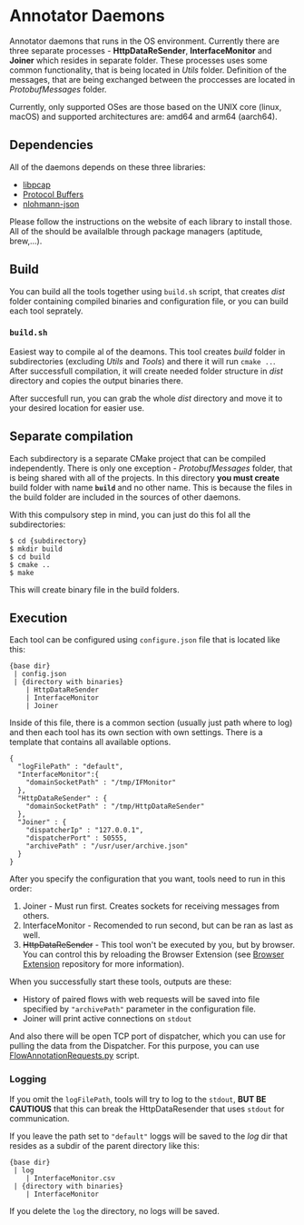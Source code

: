# Annotator Daemons

Annotator daemons that runs in the OS environment. Currently there are three separate processes - **HttpDataReSender**, **InterfaceMonitor** and **Joiner** which resides in separate folder. These processes uses some common functionality, that is being located in *Utils* folder. Definition of the messages, that are being exchanged between the proccesses are located in *ProtobufMessages* folder. 

Currently, only supported OSes are those based on the UNIX core (linux, macOS) and supported architectures are: amd64 and arm64 (aarch64).

## Dependencies
All of the daemons depends on these three libraries:

- [libpcap](https://www.tcpdump.org)
- [Protocol Buffers](https://developers.google.com/protocol-buffers)
- [nlohmann-json](https://github.com/nlohmann/json)

Please follow the instructions on the website of each library to install those. All of the should be availalble through package managers (aptitude, brew,...).

## Build
You can build all the tools together using `build.sh` script, that creates *dist* folder containing compiled binaries and configuration file, or you can build each tool seprately.

### `build.sh`
Easiest way to compile al of the deamons. This tool creates *build* folder in subdirectories (excluding *Utils* and *Tools*) and there it will run `cmake ..`. After successfull compilation, it will create needed folder structure in *dist* directory and copies the output binaries there. 

After succesfull run, you can grab the whole *dist* directory and move it to your desired location for easier use.

## Separate compilation
Each subdirectory is a separate CMake project that can be compiled independently. There is only one exception - *ProtobufMessages* folder, that is being shared with all of the projects. In this directory **you must create** build folder with name **`build`** and no other name. This is because the files in the build folder are included in the sources of other daemons. 

With this compulsory step in mind, you can just do this fol all the subdirectories:
```
$ cd {subdirectory}
$ mkdir build
$ cd build
$ cmake ..
$ make
```
This will create binary file in the build folders. 

## Execution
Each tool can be configured using `configure.json` file that is located like this:
```
{base dir}
 | config.json
 | {directory with binaries}
    | HttpDataReSender
    | InterfaceMonitor
    | Joiner
```
Inside of this file, there is a common section (usually just path where to log) and then each tool has its own section with own settings. There is a template that contains all available options. 
```
{
  "logFilePath" : "default",
  "InterfaceMonitor":{
    "domainSocketPath" : "/tmp/IFMonitor"
  },
  "HttpDataReSender" : {
    "domainSocketPath" : "/tmp/HttpDataReSender"
  },
  "Joiner" : {
    "dispatcherIp" : "127.0.0.1",
    "dispatcherPort" : 50555,
    "archivePath" : "/usr/user/archive.json"
  }
}
```
After you specify the configuration that you want, tools need to run in this order: 

1. Joiner - Must run first. Creates sockets for receiving messages from others.
1. InterfaceMonitor - Recomended to run second, but can be ran as last as well.
1. ~~HttpDataReSender~~ - This tool won't be executed by you, but by browser. You can control this by reloading the Browser Extension (see [Browser Extension](https://github.com/jan-kala/BrowserExtension) repository for more information).

When you successfully start these tools, outputs are these: 

- History of paired flows with web requests will be saved into file specified by `"archivePath"` parameter in the configuration file.
- Joiner will print active connections on `stdout`

And also there will be open TCP port of dispatcher, which you can use for pulling the data from the Dispatcher. For this purpose, you can use [FlowAnnotationRequests.py](./Tools/FlowAnnotationRequests.py) script.

### Logging
If you omit the `logFilePath`, tools will try to log to the `stdout`, **BUT BE CAUTIOUS** that this can break the HttpDataResender that uses `stdout` for communication. 

If you leave the path set to `"default"` loggs will be saved to the *log* dir that resides as a subdir of the parent directory like this: 
```
{base dir}
 | log
    | InterfaceMonitor.csv
 | {directory with binaries}
    | InterfaceMonitor 
```
If you delete the `log` the directory, no logs will be saved. 

